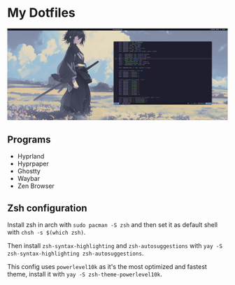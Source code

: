 # My Dotfiles

![Rice Image](Pictures/rice.png)

## Programs

- Hyprland
- Hyprpaper
- Ghostty
- Waybar
- Zen Browser

## Zsh configuration

Install zsh in arch with `sudo pacman -S zsh` and then set it as default shell with `chsh -s $(which zsh)`.

Then install `zsh-syntax-highlighting` and `zsh-autosuggestions` with `yay -S zsh-syntax-highlighting zsh-autosuggestions`.

This config uses `powerlevel10k` as it's the most optimized and fastest theme, install it with `yay -S zsh-theme-powerlevel10k`.
